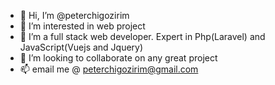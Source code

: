 - 👋 Hi, I’m @peterchigozirim
- 👀 I’m interested in  web project
- 🌱 I’m a full stack web developer. Expert in Php(Laravel) and JavaScript(Vuejs and Jquery) 
- 💞️ I’m looking to collaborate on any great project
- 📫 email me @ peterchigozirim@gmail.com

